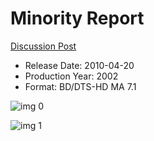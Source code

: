 # Minority Report

[Discussion Post](https://www.avsforum.com/threads/bass-eq-for-filtered-movies.2995212/post-56854768)

* Release Date: 2010-04-20
* Production Year: 2002
* Format: BD/DTS-HD MA 7.1

![img 0](https://i.imgur.com/v1KAQbm.jpg)

![img 1](https://i.imgur.com/kBNsibF.png)

